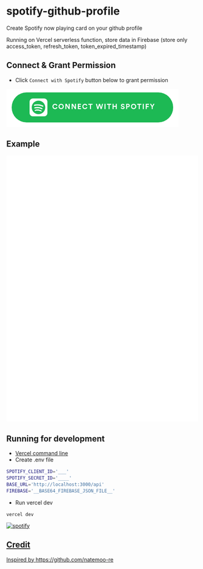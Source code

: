 # spotify-github-profile

Create Spotify now playing card on your github profile

Running on Vercel serverless function, store data in Firebase (store only access_token, refresh_token, token_expired_timestamp)

## Connect & Grant Permission

- Click `Connect with Spotify` button below to grant permission

[<img src="/img/btn-spotify.png">](https://github.com/kittinan/spotify-github-profile/api/login)

## Example

![spotify-github-profile](/img/example.svg)

## Running for development

- [Vercel command line](https://vercel.com/download)
- Create .env file

```sh
SPOTIFY_CLIENT_ID='___'
SPOTIFY_SECRET_ID='____'
BASE_URL='http://localhost:3000/api'
FIREBASE='__BASE64_FIREBASE_JSON_FILE__'
```

- Run vercel dev

```
vercel dev
```
<a target="_blank" href="https://github.com/kittinan/spotify-github-profile"><img alt="spotify" width="240px" src="https://spotify-github-profile.vercel.app/api/view?uid=hzj9n5m5h04ei5lfopgfofqyb&cover_image=true" />

## Credit

Inspired by https://github.com/natemoo-re
